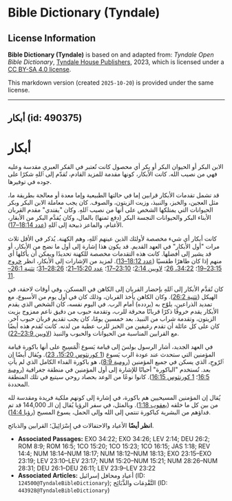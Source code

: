 # Bible Dictionary (Tyndale)

## License Information

**Bible Dictionary (Tyndale)** is based on and adapted from: _Tyndale Open Bible Dictionary_, [Tyndale House Publishers](https://tyndaleopenresources.com/), 2023, which is licensed under a [CC BY-SA 4.0 license](https://creativecommons.org/licenses/by-sa/4.0/legalcode.en).

This markdown version (created `2025-10-20`) is provided under the same license.



--------------------------------

## أبكار (id: 490375)

أبكار
=====

الابن البكر أو الحيوان البكر أو بِكر أي محصول كانت تُعتبر في الفكر العبري مقدسة وعليه فهي من نصيب الله. كانت الأبكار، كونها مقدمة للمزيد القادم، تُقدّم إلى ٱللهِ شكرًا على جوده في توفيرها.

قد تشمل تقدمات الأبكار قرابين إما في حالتها الطبيعية وإما معدة أو معالجة بطريقة ما، مثل العجين، والخبز، والنبيذ، وزيت الزيتون، والصوف. كان يجب معاملة الابن البكر وبكر الحيوانات التي يمتلكها الشخص على أنها من نصيب ٱللهِ. وكان "يفتدي" مقدم القربان الأبناء البكر والحيوانات النجسة البكر (دفع ثمنها) بالمال، وكان يُقدَّم البكر من الأبقار، الأغنام، والماعز ذبيحة إلى ٱللهِ ([عدد 18:14–17](https://ref.ly/Num18:14-Num18:17)).

كانت أبكار أي شيء مخصصة لأولئك الذين عينهم ٱللهِ، وهم الكهنة. يُذكر في الأقل ثلاث مرات "أول الأبكار" في العهد القديم. قد يكون هذا إشارة إلى أول ما نضج من الأبكار، أو قد يشير إلى أفضلها. كانت هذه التقدمات مخصصة للكهنة تحديدًا ويمكن أن يأكلها أي منهم إذا كان طاهرًا طقسيًا ([عدد 18:12–13](https://ref.ly/Num18:12-Num18:13)). لمزيد من الإشارات إلى الأبكار، انظر [خروج 23:15–19](https://ref.ly/Exod23:15-Exod23:19)؛ [34:22، 26](https://ref.ly/Exod34:22,Exod34:26)؛ [لاويين 2:14](https://ref.ly/Lev2:14)؛ [23:10–17](https://ref.ly/Lev23:10-Lev23:17)؛ [عدد 15:20–21](https://ref.ly/Num15:20-Num15:21)؛ [28:26–31](https://ref.ly/Num28:26-Num28:31)؛ [تثنية 26:1–11](https://ref.ly/Deut26:1-Deut26:11).

كان تُقدَّم الأبكار إلى ٱللهِ بإحضار القربان إلى الكاهن في المسكن، وفي أوقات لاحقة، في الهيكل ([تثنية 26:2](https://ref.ly/Deut26:2)). وكان الكاهن يأخذ القربان، وذلك كان في أول يوم من الأسبوع، مع تمديد الذراعين، يلوّح به (يردده) أمام الرب. في اليوم نفسه، كان الشخص الذي يقدم الأبكار يقدم خروفًا ذكرًا قربانًا محرقة للرب، وتقدمة حبوب من دقيق ناعم ممزوج بزيت الزيتون، وتقدمة شراب من النبيذ. بعد خمسين يومًا، كان يجب تقديم قربان حبوب آخر. كان على كل عائلة أن تقدم رغيفين من الخبز للرب عطية من لدنه. كانت تُقدم هذه أيضًا مع القرابين المناسبة من الحيوانات والحبوب والنبيذ ([لاويين 23:9–22](https://ref.ly/Lev23:9-Lev23:22)).

في العهد الجديد، أشار الرسول بولسَ إلى قيامة يَسوع ٱلْمَسِيحِ على أنها باكورة قيامة المؤمنين التي ستحدث عند عودة الرب يَسوع ([1 كورنثوس 15:20، 23](https://ref.ly/1Cor15:20,1Cor15:23)). ويُقال أيضًا إن ٱلرّوحِ، الذي يسكن في جميع المؤمنين ([رومية 8:9](https://ref.ly/Rom8:9))، هو باكورة الفداء الكامل الذي لم يأتِ بعد. تُستخدم "الباكورة" أحيانًا للإشارة إلى أول المؤمنين في منطقة جغرافية ([رومية 16:5](https://ref.ly/Rom16:5)؛ [1 كورنثوس 16:15](https://ref.ly/1Cor16:15)). كانوا نوعًا من الوعد بحصاد روحي سيتبع في تلك المنطقة المحددة.

يُقال إن المؤمنين المسيحيين هم باكورة، في إشارة إلى كونهم ملكية فريدة ومقدسة لله من بين كل ما خلقه ([يعقوب 1:18](https://ref.ly/Jas1:18)). وبالمثل، في سفر الرؤيا يُقال إن الـ 144,000 قد تم فداؤهم من البشرية كباكورة تنتمي إلى الله وإلى الحمل، يسوع المسيح ([رؤيا 14:4](https://ref.ly/Rev14:4)).

**انظر أيضًا** الأعياد والاحتفالات في إِسْرَائِيلَ؛ القرابين والذبائح.

* **Associated Passages:** EXO 34:22; EXO 34:26; LEV 2:14; DEU 26:2; ROM 8:9; ROM 16:5; 1CO 15:20; 1CO 15:23; 1CO 16:15; JAS 1:18; REV 14:4; NUM 18:14–NUM 18:17; NUM 18:12–NUM 18:13; EXO 23:15–EXO 23:19; LEV 23:10–LEV 23:17; NUM 15:20–NUM 15:21; NUM 28:26–NUM 28:31; DEU 26:1–DEU 26:11; LEV 23:9–LEV 23:22
* **Associated Articles:** أعياد ومحافل إسرائيل (ID: `124500@TyndaleBibleDictionary`); التَّقْدِمَات والذَّبَائِح (ID: `443928@TyndaleBibleDictionary`)

